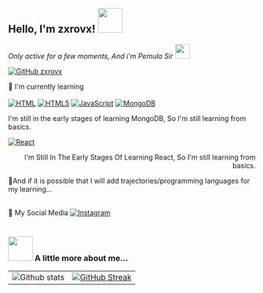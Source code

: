 <h2> Hello, I'm zxrovx! <img src="https://media.giphy.com/media/mGcNjsfWAjY5AEZNw6/giphy.gif" width="50"></h2>
<p><em>Only active for a few moments, And i'm Pemula Sir <img src="https://media.giphy.com/media/WUlplcMpOCEmTGBtBW/giphy.gif" width="30"> 
</em></p>

[![GitHub zxrovx](https://img.shields.io/github/followers/zxrovx?label=follow&style=social)](https://github.com/zxrovx)

:page_with_curl: I'm currently learning
<br><br>
[![HTML](https://img.shields.io/badge/HTML-239120?style=for-the-badge&logo=html5&logoColor=white)](https://www.w3.org/html/)
[![HTML5](https://img.shields.io/badge/HTML5-E34F26?style=for-the-badge&logo=html5&logoColor=white)](https://www.w3.org/html/)
[![JavaScript](https://img.shields.io/badge/JavaScript-F7DF1E?style=for-the-badge&logo=javascript&logoColor=black)](https://www.javascript.com/)
[![MongoDB](https://img.shields.io/badge/MongoDB-4EA94B?style=for-the-badge&logo=mongodb&logoColor=white)](https://www.mongodb.com/)
<p align="left">I'm still in the early stages of learning MongoDB, So I'm still learning from basics.</p>

[![React](https://img.shields.io/badge/React-20232A?style=for-the-badge&logo=react&logoColor=61DAFB)](https://reactjs.org/)
<p align="right">I'm Still In The Early Stages Of Learning React, So I'm still learning from basics.</p>

:paperclip:And if it is possible that I will add trajectories/programming languages ​​for my learning...
<br><br>

:iphone: My Social Media
[![Instagram](https://img.shields.io/badge/Instagram-E4405F?style=for-the-badge&logo=instagram&logoColor=white)](https://www.instagram.com/zxrovxin)
<br><br>
### <img src="https://media.giphy.com/media/VgCDAzcKvsR6OM0uWg/giphy.gif" width="50"> A little more about me...  


|                                                                                                           |                                                                                                                                                                                                                                                                       |
| --------------------------------------------------------------------------------------------------------- | ----------------------------------------------------------------------------------------------------------------------------------------------------------------------------------------------------------------------------------------------------------------------|
| ![Github stats](https://github-readme-stats.vercel.app/api?username=zxrovx&show_icons=true&title_color=ffffff&icon_color=bb2acf&text_color=daf7dc&bg_color=151515) |[![GitHub Streak](http://github-readme-streak-stats.herokuapp.com?user=zxrovx&theme=dark&hide_border=true&date_format=j%20M%5B%20Y%5D&ring=FFFFFF&currStreakLabel=FFFFFF)](https://git.io/streak-stats) |
